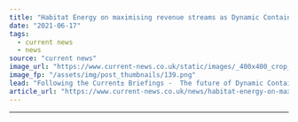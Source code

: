 ```yaml
---
title: "Habitat Energy on maximising revenue streams as Dynamic Containment fills up"
date: "2021-06-17"
tags: 
  - current news
  - news
source: "current news"
image_url: "https://www.current-news.co.uk/static/images/_400x400_crop_center-center/Arlington-Energy-Battery-Storage-Habitat-Energy.png"
image_fp: "/assets/img/post_thumbnails/139.png"
lead: "Following the Current± Briefings -  The future of Dynamic Containment webinar, we take a look at when the tipping point will be for the post-fault service."
article_url: "https://www.current-news.co.uk/news/habitat-energy-on-maximising-revenue-streams-as-dynamic-containment-fills-up?utm_source=rss-feeds&utm_medium=rss&utm_campaign=rss"
---
```


---
